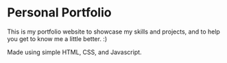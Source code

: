# Personal Portfolio

This is my portfolio website to showcase my skills and projects, and to help you get to know me a little better. :)

Made using simple HTML, CSS, and Javascript.